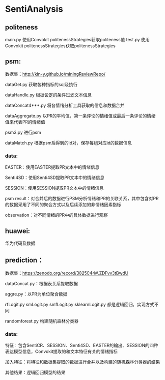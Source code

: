# SentiAnalysis

## politeness
main.py 使用Convokit politenessStrategies获取politeness值
test.py 使用Convokit politenessStrategies获取politenessStrategies

## psm:

数据集：http://kin-y.github.io/miningReviewRepo/

dataGet.py 获取各种指标的sql及执行

dataHandle.py 根据设定的条件过滤文本信息

dataConcat4***.py 将各情绪分析工具获取的信息和数据合并

dataAggregate.py 以PR的平均值，第一条评论的情绪值或最后一条评论的情绪值来代表PR的情绪值

psm3.py 进行psm

dataMatch.py 根据psm后得到的id对，保存每组对应id的数据信息

### data:
EASTER：使用EASTER提取PR文本中的情绪信息

Senti4SD：使用Senti4SD提取PR文本中的情绪信息

SESSION：使用SESSION提取PR文本中的情绪信息

psm result：对合并后的数据进行PSM分析情绪和PR的关联关系，其中包含对PR的数据采用了不同的聚合方式以及后续添加的非情绪因素指标

observation：对不同情绪的PR中的具体数据进行观察


## huawei:

华为代码及数据


## prediction：

数据集：https://zenodo.org/record/3825044#.ZDFvv3tBwdU

dataConcat.py：根据表关系提取数据

aggre.py：以PR为单位聚合数据

rfLogit.py smLogit.py smfLogit.py sklearnLogit.py 都是逻辑回归，实现方式不同

randomforest.py 构建随机森林分类器

### data:
特征：包含SentiCR、SESSION、Senti4SD、EASTER的输出、SESSION的四种表达模型信息，Convokit提取的和文本特征有关的情绪指标

加入特征：将特征和数据集提取的数据进行合并以及构建的随机森林分类器的结果

其他结果：逻辑回归模型的结果
